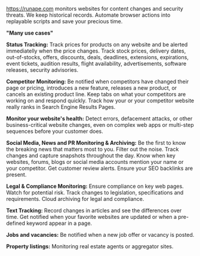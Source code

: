 https://runape.com monitors websites for content changes and security threats. We keep historical records. Automate browser actions into replayable scripts and save your precious time.

**"Many use cases"**

**Status Tracking:**
Track prices for products on any website and be alerted immediatelly when the price changes. Track stock prices, delivery dates, out-of-stocks, offers, discounts, deals, deadlines, extensions, expirations, event tickets, audition results, flight availability, advertisements, software releases, security advisories.

 
**Competitor Monitoring:**
Be notified when competitors have changed their page or pricing, introduces a new feature, releases a new product, or cancels an existing product line. Keep tabs on what your competitors are working on and respond quickly. Track how your or your competitor website really ranks in Search Engine Results Pages.

 
**Monitor your website's health:**
Detect errors, defacement attacks, or other business-critical website changes, even on complex web apps or multi-step sequences before your customer does.

 
**Social Media, News and PR Monitoring & Archiving:**
Be the first to know the breaking news that matters most to you. Filter out the noise. Track changes and capture snapshots throughout the day. Know when key websites, forums, blogs or social media accounts mention your name or your competitor. Get customer review alerts. Ensure your SEO backlinks are present.


**Legal & Compliance Monitoring:**
Ensure compliance on key web pages. Watch for potential risk. Track changes to legislation, specifications and requirements. Cloud archiving for legal and compliance.

 
**Text Tracking:**
Record changes in articles and see the differences over time. Get notified when your favorite websites are updated or when a pre-defined keyword appear in a page.

 
**Jobs and vacancies:** 
Be notified when a new job offer or vacancy is posted.

 
**Property listings:** 
Monitoring real estate agents or aggregator sites.
